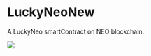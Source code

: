 # LuckyNeoNew
A LuckyNeo smartContract on NEO blockchain.


![](https://media.giphy.com/media/xT9IgzoKnwFNmISR8I/giphy.gif)
